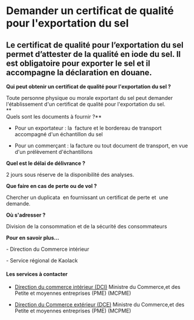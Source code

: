 # Demander un certificat de qualité pour l'exportation du sel

Le certificat de qualité pour l’exportation du sel permet d’attester de la qualité en iode du sel. Il est obligatoire pour exporter le sel et il accompagne la déclaration en douane.
-------------------------------------------------------------------------------------------------------------------------------------------------------------------------------------

**Qui peut obtenir un certificat de qualité pour l'exportation du sel ?**

Toute personne physique ou morale exportant du sel peut demander l'établissement d'un certificat de qualité pour l'exportation du sel.  
**  
Quels sont les documents à fournir ?**

*   Pour un exportateur : la  facture et le bordereau de transport  accompagné d'un échantillon du sel  
    

*   Pour un commerçant : la facture ou tout document de transport, en vue d'un prélèvement d'échantillons  
    

**Quel est le délai de délivrance ?**

2 jours sous réserve de la disponibilité des analyses.  

**Que faire en cas de perte ou de vol ?**

Chercher un duplicata  en fournissant un certificat de perte et  une demande.

**Où s'adresser ?**

Division de la consommation et de la sécurité des consommateurs

**Pour en savoir plus...**

\- Direction du Commerce intérieur  

\- Service régional de Kaolack

#### Les services à contacter

*   [Direction du commerce intérieur (DCI)](../../../services/direction-du-commerce-interieur-dci.md) Ministre du Commerce,et des Petite et moyennes entreprises (PME) (MCPME)  
    
*   [Direction du Commerce extérieur (DCE)](../../../services/direction-du-commerce-exterieur-dce.md) Ministre du Commerce,et des Petite et moyennes entreprises (PME) (MCPME)
